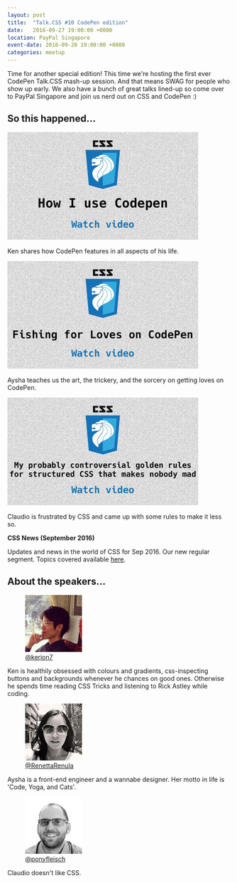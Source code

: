 ```yaml
---
layout: post
title:  "Talk.CSS #10 CodePen edition"
date:   2016-09-27 19:00:00 +0800
location: PayPal Singapore
event-date: 2016-09-28 19:00:00 +0800
categories: meetup
---
```

Time for another special edition! This time we're hosting the first ever CodePen Talk.CSS mash-up session. And that means SWAG for people who show up early. We also have a bunch of great talks lined-up so come over to PayPal Singapore and join us nerd out on CSS and CodePen :)

## So this happened...

<div class="c-videos">
  <div class="c-video">
    <a class="c-video__link" href="https://youtu.be/AqdetuiCmLY">
      <img class="c-video__img" src="/img/talk-10/s1001.jpg" srcset="/img/talk-10/s1001@2x.jpg 2x" alt="Link to talk on using CodePen"/>
    </a>
    <p class="c-video__desc">Ken shares how CodePen features in all aspects of his life.</p>
  </div>

  <div class="c-video">
    <a class="c-video__link" href="https://youtu.be/J1gTNEpAvWY">
      <img class="c-video__img" src="/img/talk-10/s1002.jpg" srcset="/img/talk-10/s1002@2x.jpg 2x" alt="Link to talk on Fishing for Loves on CodePen"/>
    </a>
    <p class="c-video__desc">Aysha teaches us the art, the trickery, and the sorcery on getting loves on CodePen.</p>
  </div>

  <div class="c-video">
    <a class="c-video__link" href="https://youtu.be/o68A1yDSYcE">
      <img class="c-video__img" src="/img/talk-10/s1003.jpg" srcset="/img/talk-10/s1003@2x.jpg 2x" alt="Link to talk on structuring CSS"/>
    </a>
    <p class="c-video__desc">Claudio is frustrated by CSS and came up with some rules to make it less so.</p>
  </div>

  <div class="u-clear">
    <strong>CSS News (September 2016)</strong><br>
    <p>Updates and news in the world of CSS for Sep 2016. Our new regular segment. Topics covered available <a href="https://github.com/SingaporeCSS/slides/blob/gh-pages/notes/talk-10.md">here</a>.</p>
  </div>

</div>

## About the speakers...

<div class="o-flex c-speakers">

  <div class="o-flex3__item c-speaker">
    <figure>
      <img class="c-speaker__img" src="/img/talk-10/ken.jpg" srcset="/img/talk-10/ken@2x.jpg 2x" alt="Ken Chua"/>
      <figcaption><a class="c-speaker__link" href="https://twitter.com/kerion7">@kerion7</a></figcaption>
    </figure>
    <p class="c-speaker__intro">Ken is healthily obsessed with colours and gradients, css-inspecting buttons and backgrounds whenever he chances on good ones. Otherwise he spends time reading CSS Tricks and listening to Rick Astley while coding.</p>
  </div>

  <div class="o-flex3__item c-speaker">
    <figure>
      <img class="c-speaker__img" src="/img/talk-4/ren.jpg" srcset="/img/talk-4/ren@2x.jpg 2x" alt="Ren Aysha"/>
      <figcaption><a class="c-speaker__link" href="https://twitter.com/RenettaRenula">@RenettaRenula</a></figcaption>
    </figure>
    <p class="c-speaker__intro">Aysha is a front-end engineer and a wannabe designer. Her motto in life is 'Code, Yoga, and Cats'.</p>
  </div>

  <div class="o-flex3__item c-speaker">
    <figure>
      <img class="c-speaker__img" src="/img/talk-10/claudio.jpg" srcset="/img/talk-10/claudio@2x.jpg 2x" alt="Claudio Mettler"/>
      <figcaption><a class="c-speaker__link" href="https://twitter.com/ponyfleisch">@ponyfleisch</a></figcaption>
    </figure>
    <p class="c-speaker__intro">Claudio doesn't like CSS.</p>
  </div>

</div>
